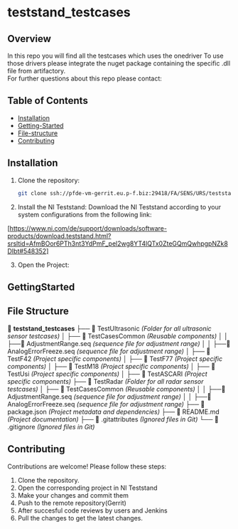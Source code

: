 # teststand_testcases

## Overview
In this repo you will find all the testcases which uses the onedriver 
To use those drivers please integrate the nuget package containing the specific .dll file from artifactory. <br/> 
For further questions about this repo please contact:<br/>  

## Table of Contents
- [Installation](#Installation)
- [Getting-Started](#Getting-Started)
- [File-structure](#File-structure)
- [Contributing](#contributing)

## Installation
1. Clone the repository:

   ```sh
   git clone ssh://pfde-vm-gerrit.eu.p-f.biz:29418/FA/SENS/URS/teststand_testcases
   ```

2. Install the NI Teststand:
Download the NI Teststand according to your system configurations from the following link:

[https://www.ni.com/de/support/downloads/software-products/download.teststand.html?srsltid=AfmBOor6PTh3nt3YdPmF_pel2wg8YT4lQTx0ZteGQmQwhpgpNZk8DIbt#548352]

3. Open the Project:


## GettingStarted


## File Structure

📂 **teststand_testcases**
├── 📂 TestUltrasonic  *(Folder for all ultrasonic sensor testcases)*
│   ├── 📂 TestCasesCommon  *(Reusable components)*
│   │   ├──📄 AdjustmentRange.seq  *(sequence file for adjustment range)*
│   │   ├──📄 AnalogErrorFreeze.seq  *(sequence file for adjustment range)*
│   ├── 📂 TestF42  *(Project specific components)*
│   ├── 📂 TestF77  *(Project specific components)*
│   ├── 📂 TestM18  *(Project specific components)*
│   ├── 📂 TestUsi  *(Project specific components)*
│   ├── 📂 TestASCARI  *(Project specific components)*
├── 📂 TestRadar  *(Folder for all radar sensor testcases)*
│   ├── 📂 TestCasesCommon  *(Reusable components)*
│   │   ├──📄 AdjustmentRange.seq  *(sequence file for adjustment range)*
│   │   ├──📄 AnalogErrorFreeze.seq  *(sequence file for adjustment range)*
├── 📄 package.json  *(Project metadata and dependencies)*
├── 📄 README.md  *(Project documentation)*
├── 📄 .gitattributes  *(Ignored files in Git)*
└── 📄 .gitignore  *(Ignored files in Git)*

## Contributing
Contributions are welcome! Please follow these steps:
1. Clone the repository.
2. Open the corresponding project in NI Teststand
3. Make your changes and commit them
4. Push to the remote repository(Gerrit)
5. After succesful code reviews by users and Jenkins
5. Pull the changes to get the latest changes.

